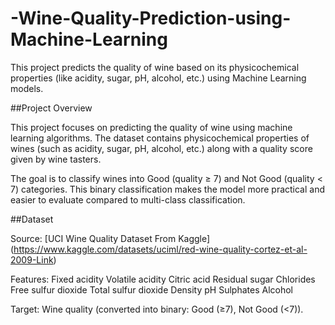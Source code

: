 # -Wine-Quality-Prediction-using-Machine-Learning
This project predicts the quality of wine based on its physicochemical properties (like acidity, sugar, pH, alcohol, etc.) using Machine Learning models.

##Project Overview

This project focuses on predicting the quality of wine using machine learning algorithms. The dataset contains physicochemical properties of wines (such as acidity, sugar, pH, alcohol, etc.) along with a quality score given by wine tasters.

The goal is to classify wines into Good (quality ≥ 7) and Not Good (quality < 7) categories. This binary classification makes the model more practical and easier to evaluate compared to multi-class classification.

##Dataset

Source: [UCI Wine Quality Dataset From Kaggle] (https://www.kaggle.com/datasets/uciml/red-wine-quality-cortez-et-al-2009-Link)

Features:
Fixed acidity
Volatile acidity
Citric acid
Residual sugar
Chlorides
Free sulfur dioxide
Total sulfur dioxide
Density
pH
Sulphates
Alcohol

Target: Wine quality (converted into binary: Good (≥7), Not Good (<7)).
